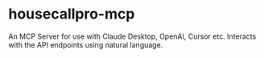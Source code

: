 # housecallpro-mcp
An MCP Server for use with Claude Desktop, OpenAI, Cursor etc. Interacts with the API endpoints using natural language. 
